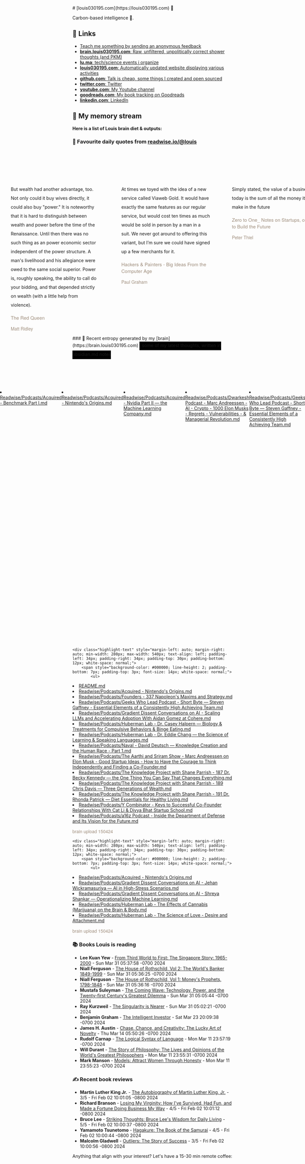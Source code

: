 <link rel="shortcut icon" href="/favicon.ico">
# [louis030195.com](https://louis030195.com) 🤔

Carbon-based intelligence 🐒. 

## 🔗 Links

- [Teach me something by sending an anonymous feedback](https://www.admonymous.co/louis030195)
- [**brain.louis030195.com**: Raw, unfiltered, unpolitically correct shower thoughts (and PKM)](https://brain.louis030195.com)
- [**lu.ma**: tech/science events i organize](https://lu.ma/u/louis030195/events?past=1)
- [**louis030195.com**: Automatically updated website displaying various activities](https://louis030195.com)
- [**github.com**: Talk is cheap, some things I created and open sourced](https://github.com/louis030195)
- [**twitter.com**: Twitter](https://twitter.com/@louis030195)
- [**youtube.com**: My Youtube channel](https://www.youtube.com/channel/UCQyHp-A6Y4hwRt7qmi_TYOQ)
- [**goodreads.com**: My book tracking on Goodreads](https://www.goodreads.com/user/show/103091881-louis-beaumont)
- [**linkedin.com**: LinkedIn](https://www.linkedin.com/in/louis030195)

## 🌊 My memory stream

**Here is a list of Louis brain diet & outputs:**

### 👋 Favourite daily quotes from [readwise.io/@louis](https://readwise.io/@louis)
<div class="some-highlights" style="display: flex;
  margin-left: -50vw;
  left: 50%;
  overflow-x: scroll;
  width: 100vw;
  position: relative; margin-top: 6rem;">
<div class="highlight-text" style="margin-left: auto; margin-right: auto; min-width: 280px; max-width: 540px; text-align: left; padding-left: 34px; padding-right: 34px; padding-top: 30px; padding-bottom: 12px; white-space: normal;">
<span style="background-color: transparent; line-height: 2; padding-bottom: 7px; padding-top: 3px; font-size: 14px; white-space: normal;">
          But wealth had another advantage, too. Not only could it buy wives directly, it could also buy "power." It is noteworthy that it is hard to distinguish between wealth and power before the time of the Renaissance. Until then there was no such thing as an power economic sector independent of the power structure. A man's livelihood and his allegiance were owed to the same social superior. Power is, roughly speaking, the ability to call do your bidding, and that depended strictly on wealth (with a little help from violence).
        </span>
<div style="font-family: Helvetica, Arial, sans-serif;">
<div style='font-size: 14px; margin-bottom: 0; margin-top: 10px; font-family: "Raleway", "HelveticaNeue", "Helvetica Neue", Helvetica, Arial, sans-serif; white-space: normal; font-display: swap;'>
<p style="margin-bottom: 0; font-size: 15px; margin-bottom: 2px; color: #9f8e7d">The Red Queen</p>
<p style="margin-bottom: 0; color: #9f8e7d">Matt Ridley</p>
</div>
</div>
</div>
<div class="highlight-text" style="margin-left: auto; margin-right: auto; min-width: 280px; max-width: 540px; text-align: left; padding-left: 34px; padding-right: 34px; padding-top: 30px; padding-bottom: 12px; white-space: normal;">
<span style="background-color: transparent; line-height: 2; padding-bottom: 7px; padding-top: 3px; font-size: 14px; white-space: normal;">
          At times we toyed with the idea of a new service called Viaweb Gold. It would have exactly the same features as our regular service, but would cost ten times as much would be sold in person by a man in a suit. We never got around to offering this variant, but I’m sure we could have signed up a few merchants for it.
        </span>
<div style="font-family: Helvetica, Arial, sans-serif;">
<div style='font-size: 14px; margin-bottom: 0; margin-top: 10px; font-family: "Raleway", "HelveticaNeue", "Helvetica Neue", Helvetica, Arial, sans-serif; white-space: normal; font-display: swap;'>
<p style="margin-bottom: 0; font-size: 15px; margin-bottom: 2px; color: #9f8e7d">Hackers &amp; Painters - Big Ideas From the Computer Age</p>
<p style="margin-bottom: 0; color: #9f8e7d">Paul Graham</p>
</div>
</div>
</div>
<div class="highlight-text" style="margin-left: auto; margin-right: auto; min-width: 280px; max-width: 540px; text-align: left; padding-left: 34px; padding-right: 34px; padding-top: 30px; padding-bottom: 12px; white-space: normal;">
<span style="background-color: transparent; line-height: 2; padding-bottom: 7px; padding-top: 3px; font-size: 14px; white-space: normal;">
          Simply stated, the value of a business today is the sum of all the money it will make in the future
        </span>
<div style="font-family: Helvetica, Arial, sans-serif;">
<div style='font-size: 14px; margin-bottom: 0; margin-top: 10px; font-family: "Raleway", "HelveticaNeue", "Helvetica Neue", Helvetica, Arial, sans-serif; white-space: normal; font-display: swap;'>
<p style="margin-bottom: 0; font-size: 15px; margin-bottom: 2px; color: #9f8e7d">Zero to One_ Notes on Startups, or How to Build the Future</p>
<p style="margin-bottom: 0; color: #9f8e7d">Peter Thiel</p>
</div>
</div>
</div>
</div>
### 🧠 Recent entropy generated by my [brain](https://brain.louis030195.com)
<span style="background-color: #000000; line-height: 2; padding-bottom: 7px; padding-top: 3px; font-size: 14px; white-space: normal;">
    ℹ️ some of my latest thoughts, written in obsidian.md notes
</span>
<div class="some-highlights" style="display: flex;
    margin-left: -50vw;
    left: 50%;
    overflow-x: scroll;
    width: 100vw;
    position: relative; margin-top: 6rem;">
    
    <div class="highlight-text" style="margin-left: auto; margin-right: auto; min-width: 280px; max-width: 540px; text-align: left; padding-left: 34px; padding-right: 34px; padding-top: 30px; padding-bottom: 12px; white-space: normal;">
        <span style="background-color: #000000; line-height: 2; padding-bottom: 7px; padding-top: 3px; font-size: 14px; white-space: normal;">
            <ul>
<li><a href="https://brain.louis030195.com/Readwise/Podcasts/Acquired%20-%20Benchmark%20Part%20I.md">Readwise/Podcasts/Acquired - Benchmark Part I.md</a></li>
<li><a href="https://brain.louis030195.com/Readwise/Podcasts/Acquired%20-%20Nintendo%27s%20Origins.md">Readwise/Podcasts/Acquired - Nintendo's Origins.md</a></li>
<li><a href="https://brain.louis030195.com/Readwise/Podcasts/Acquired%20-%20Nvidia%20Part%20II%20%E2%80%94%20%20the%20Machine%20Learning%20Company.md">Readwise/Podcasts/Acquired - Nvidia Part II —  the Machine Learning Company.md</a></li>
<li><a href="https://brain.louis030195.com/Readwise/Podcasts/Dwarkesh%20Podcast%20-%20Marc%20Andreessen%20-%20AI%20-%20%20Crypto%20-%20%201000%20Elon%20Musks%20-%20%20Regrets%20-%20%20Vulnerabilities%20-%20%20%26%20Managerial%20Revolution.md">Readwise/Podcasts/Dwarkesh Podcast - Marc Andreessen - AI -  Crypto -  1000 Elon Musks -  Regrets -  Vulnerabilities -  & Managerial Revolution.md</a></li>
<li><a href="https://brain.louis030195.com/Readwise/Podcasts/Geeks%20Who%20Lead%20Podcast%20-%20Short%20Byte%20%E2%80%94%20%20Steven%20Gaffney%20-%20Essential%20Elements%20of%20a%20Consistently%20High%20Achieving%20Team.md">Readwise/Podcasts/Geeks Who Lead Podcast - Short Byte —  Steven Gaffney - Essential Elements of a Consistently High Achieving Team.md</a></li>
<li><a href="https://brain.louis030195.com/Readwise/Podcasts/Gradient%20Dissent%20Conversations%20on%20AI%20-%20How%20EleutherAI%20Trains%20and%20Releases%20LLMs%20%E2%80%94%20%20Interview%20With%20Stella%20Biderman.md">Readwise/Podcasts/Gradient Dissent Conversations on AI - How EleutherAI Trains and Releases LLMs —  Interview With Stella Biderman.md</a></li>
<li><a href="https://brain.louis030195.com/Readwise/Podcasts/Gradient%20Dissent%20Conversations%20on%20AI%20-%20Scaling%20LLMs%20and%20Accelerating%20Adoption%20With%20Aidan%20Gomez%20at%20Cohere.md">Readwise/Podcasts/Gradient Dissent Conversations on AI - Scaling LLMs and Accelerating Adoption With Aidan Gomez at Cohere.md</a></li>
<li><a href="https://brain.louis030195.com/Readwise/Podcasts/Huberman%20Lab%20-%20Dr.%20Casey%20Halpern%20%E2%80%94%20%20Biology%20%26%20Treatments%20for%20Compulsive%20Behaviors%20%26%20Binge%20Eating.md">Readwise/Podcasts/Huberman Lab - Dr. Casey Halpern —  Biology & Treatments for Compulsive Behaviors & Binge Eating.md</a></li>
<li><a href="https://brain.louis030195.com/Readwise/Podcasts/Huberman%20Lab%20-%20Dr.%20Nolan%20Williams%20%E2%80%94%20%20Psychedelics%20%26%20Neurostimulation%20for%20Brain%20Rewiring.md">Readwise/Podcasts/Huberman Lab - Dr. Nolan Williams —  Psychedelics & Neurostimulation for Brain Rewiring.md</a></li>
<li><a href="https://brain.louis030195.com/Readwise/Podcasts/Huberman%20Lab%20-%20Science-Based%20Tools%20for%20Increasing%20Happiness.md">Readwise/Podcasts/Huberman Lab - Science-Based Tools for Increasing Happiness.md</a></li>
<li><a href="https://brain.louis030195.com/Readwise/Podcasts/Huberman%20Lab%20-%20The%20Science%20of%20Love%20-%20%20Desire%20and%20Attachment.md">Readwise/Podcasts/Huberman Lab - The Science of Love -  Desire and Attachment.md</a></li>
<li><a href="https://brain.louis030195.com/Readwise/Podcasts/Naval%20-%20David%20Deutsch%20%E2%80%94%20%20Knowledge%20Creation%20and%20the%20Human%20Race%20-%20%20Part%201.md">Readwise/Podcasts/Naval - David Deutsch —  Knowledge Creation and the Human Race -  Part 1.md</a></li>
<li><a href="https://brain.louis030195.com/Readwise/Podcasts/The%20Aarthi%20and%20Sriram%20Show%20-%20Marc%20Andreessen%20on%20Elon%20Musk%20-%20%20Good%20Startup%20Ideas%20-%20%20How%20to%20Have%20the%20Courage%20to%20Think%20Independently%20and%20Finding%20a%20Co-Founder.md">Readwise/Podcasts/The Aarthi and Sriram Show - Marc Andreessen on Elon Musk -  Good Startup Ideas -  How to Have the Courage to Think Independently and Finding a Co-Founder.md</a></li>
<li><a href="https://brain.louis030195.com/Readwise/Podcasts/The%20Knowledge%20Project%20with%20Shane%20Parrish%20-%20183%20%E2%80%94%20%20Paul%20Assaiante%20%E2%80%94%20%20Learning%20to%20Face%20Your%20Fears.md">Readwise/Podcasts/The Knowledge Project with Shane Parrish - 183 —  Paul Assaiante —  Learning to Face Your Fears.md</a></li>
<li><a href="https://brain.louis030195.com/Readwise/Podcasts/The%20Knowledge%20Project%20with%20Shane%20Parrish%20-%20Proven%20Strategies%20to%20Accelerate%20Growth%20-%20%20Productivity%20and%20Profits%20With%20George%20Stalk%20-%20%20Jr..md">Readwise/Podcasts/The Knowledge Project with Shane Parrish - Proven Strategies to Accelerate Growth -  Productivity and Profits With George Stalk -  Jr..md</a></li>
            </ul>
        </span>
        <div style="font-family: Helvetica, Arial, sans-serif;">
            <div style='font-size: 14px; margin-bottom: 0; margin-top: 10px; font-family: "Raleway", "HelveticaNeue", "Helvetica Neue", Helvetica, Arial, sans-serif; white-space: normal; font-display: swap;'>
                <p style="margin-bottom: 0; color: #9f8e7d">brain upload 150424</p>
            </div>
        </div>
    </div>
    

    <div class="highlight-text" style="margin-left: auto; margin-right: auto; min-width: 280px; max-width: 540px; text-align: left; padding-left: 34px; padding-right: 34px; padding-top: 30px; padding-bottom: 12px; white-space: normal;">
        <span style="background-color: #000000; line-height: 2; padding-bottom: 7px; padding-top: 3px; font-size: 14px; white-space: normal;">
            <ul>
<li><a href="https://brain.louis030195.com/README.md">README.md</a></li>
<li><a href="https://brain.louis030195.com/Readwise/Podcasts/Acquired%20-%20Nintendo%27s%20Origins.md">Readwise/Podcasts/Acquired - Nintendo's Origins.md</a></li>
<li><a href="https://brain.louis030195.com/Readwise/Podcasts/Founders%20-%20337%20Napoleon%27s%20Maxims%20and%20Strategy.md">Readwise/Podcasts/Founders - 337 Napoleon's Maxims and Strategy.md</a></li>
<li><a href="https://brain.louis030195.com/Readwise/Podcasts/Geeks%20Who%20Lead%20Podcast%20-%20Short%20Byte%20%E2%80%94%20%20Steven%20Gaffney%20-%20Essential%20Elements%20of%20a%20Consistently%20High%20Achieving%20Team.md">Readwise/Podcasts/Geeks Who Lead Podcast - Short Byte —  Steven Gaffney - Essential Elements of a Consistently High Achieving Team.md</a></li>
<li><a href="https://brain.louis030195.com/Readwise/Podcasts/Gradient%20Dissent%20Conversations%20on%20AI%20-%20Scaling%20LLMs%20and%20Accelerating%20Adoption%20With%20Aidan%20Gomez%20at%20Cohere.md">Readwise/Podcasts/Gradient Dissent Conversations on AI - Scaling LLMs and Accelerating Adoption With Aidan Gomez at Cohere.md</a></li>
<li><a href="https://brain.louis030195.com/Readwise/Podcasts/Huberman%20Lab%20-%20Dr.%20Casey%20Halpern%20%E2%80%94%20%20Biology%20%26%20Treatments%20for%20Compulsive%20Behaviors%20%26%20Binge%20Eating.md">Readwise/Podcasts/Huberman Lab - Dr. Casey Halpern —  Biology & Treatments for Compulsive Behaviors & Binge Eating.md</a></li>
<li><a href="https://brain.louis030195.com/Readwise/Podcasts/Huberman%20Lab%20-%20Dr.%20Eddie%20Chang%20%E2%80%94%20%20the%20Science%20of%20Learning%20%26%20Speaking%20Languages.md">Readwise/Podcasts/Huberman Lab - Dr. Eddie Chang —  the Science of Learning & Speaking Languages.md</a></li>
<li><a href="https://brain.louis030195.com/Readwise/Podcasts/Naval%20-%20David%20Deutsch%20%E2%80%94%20%20Knowledge%20Creation%20and%20the%20Human%20Race%20-%20%20Part%201.md">Readwise/Podcasts/Naval - David Deutsch —  Knowledge Creation and the Human Race -  Part 1.md</a></li>
<li><a href="https://brain.louis030195.com/Readwise/Podcasts/The%20Aarthi%20and%20Sriram%20Show%20-%20Marc%20Andreessen%20on%20Elon%20Musk%20-%20%20Good%20Startup%20Ideas%20-%20%20How%20to%20Have%20the%20Courage%20to%20Think%20Independently%20and%20Finding%20a%20Co-Founder.md">Readwise/Podcasts/The Aarthi and Sriram Show - Marc Andreessen on Elon Musk -  Good Startup Ideas -  How to Have the Courage to Think Independently and Finding a Co-Founder.md</a></li>
<li><a href="https://brain.louis030195.com/Readwise/Podcasts/The%20Knowledge%20Project%20with%20Shane%20Parrish%20-%20187%20Dr.%20Becky%20Kennedy%20%E2%80%94%20%20the%20One%20Thing%20You%20Can%20Say%20That%20Changes%20Everything.md">Readwise/Podcasts/The Knowledge Project with Shane Parrish - 187 Dr. Becky Kennedy —  the One Thing You Can Say That Changes Everything.md</a></li>
<li><a href="https://brain.louis030195.com/Readwise/Podcasts/The%20Knowledge%20Project%20with%20Shane%20Parrish%20-%20189%20Chris%20Davis%20%E2%80%94%20%20Three%20Generations%20of%20Wealth.md">Readwise/Podcasts/The Knowledge Project with Shane Parrish - 189 Chris Davis —  Three Generations of Wealth.md</a></li>
<li><a href="https://brain.louis030195.com/Readwise/Podcasts/The%20Knowledge%20Project%20with%20Shane%20Parrish%20-%20191%20Dr.%20Rhonda%20Patrick%20%E2%80%94%20%20Diet%20Essentials%20for%20Healthy%20Living.md">Readwise/Podcasts/The Knowledge Project with Shane Parrish - 191 Dr. Rhonda Patrick —  Diet Essentials for Healthy Living.md</a></li>
<li><a href="https://brain.louis030195.com/Readwise/Podcasts/Y%20Combinator%20-%20Keys%20to%20Successful%20Co-Founder%20Relationships%20With%20Cat%20Li%20%26%20Divya%20Bhat%20%20Startup%20School.md">Readwise/Podcasts/Y Combinator - Keys to Successful Co-Founder Relationships With Cat Li & Divya Bhat  Startup School.md</a></li>
<li><a href="https://brain.louis030195.com/Readwise/Podcasts/a16z%20Podcast%20-%20Inside%20the%20Department%20of%20Defense%20and%20Its%20Vision%20for%20the%20Future.md">Readwise/Podcasts/a16z Podcast - Inside the Department of Defense and Its Vision for the Future.md</a></li>
            </ul>
        </span>
        <div style="font-family: Helvetica, Arial, sans-serif;">
            <div style='font-size: 14px; margin-bottom: 0; margin-top: 10px; font-family: "Raleway", "HelveticaNeue", "Helvetica Neue", Helvetica, Arial, sans-serif; white-space: normal; font-display: swap;'>
                <p style="margin-bottom: 0; color: #9f8e7d">brain upload 150424</p>
            </div>
        </div>
    </div>
    

    <div class="highlight-text" style="margin-left: auto; margin-right: auto; min-width: 280px; max-width: 540px; text-align: left; padding-left: 34px; padding-right: 34px; padding-top: 30px; padding-bottom: 12px; white-space: normal;">
        <span style="background-color: #000000; line-height: 2; padding-bottom: 7px; padding-top: 3px; font-size: 14px; white-space: normal;">
            <ul>
<li><a href="https://brain.louis030195.com/Readwise/Podcasts/Acquired%20-%20Nintendo%27s%20Origins.md">Readwise/Podcasts/Acquired - Nintendo's Origins.md</a></li>
<li><a href="https://brain.louis030195.com/Readwise/Podcasts/Gradient%20Dissent%20Conversations%20on%20AI%20-%20Jehan%20Wickramasuriya%20%E2%80%94%20AI%20in%20High-Stress%20Scenarios.md">Readwise/Podcasts/Gradient Dissent Conversations on AI - Jehan Wickramasuriya — AI in High-Stress Scenarios.md</a></li>
<li><a href="https://brain.louis030195.com/Readwise/Podcasts/Gradient%20Dissent%20Conversations%20on%20AI%20-%20Shreya%20Shankar%20%E2%80%94%20Operationalizing%20Machine%20Learning.md">Readwise/Podcasts/Gradient Dissent Conversations on AI - Shreya Shankar — Operationalizing Machine Learning.md</a></li>
<li><a href="https://brain.louis030195.com/Readwise/Podcasts/Huberman%20Lab%20-%20The%20Effects%20of%20Cannabis%20%28Marijuana%29%20on%20the%20Brain%20%26%20Body.md">Readwise/Podcasts/Huberman Lab - The Effects of Cannabis (Marijuana) on the Brain & Body.md</a></li>
<li><a href="https://brain.louis030195.com/Readwise/Podcasts/Huberman%20Lab%20-%20The%20Science%20of%20Love%20-%20%20Desire%20and%20Attachment.md">Readwise/Podcasts/Huberman Lab - The Science of Love -  Desire and Attachment.md</a></li>
            </ul>
        </span>
        <div style="font-family: Helvetica, Arial, sans-serif;">
            <div style='font-size: 14px; margin-bottom: 0; margin-top: 10px; font-family: "Raleway", "HelveticaNeue", "Helvetica Neue", Helvetica, Arial, sans-serif; white-space: normal; font-display: swap;'>
                <p style="margin-bottom: 0; color: #9f8e7d">brain upload 150424</p>
            </div>
        </div>
    </div>
    
</div>


### 📚 Books Louis is reading

-   **Lee Kuan Yew**  - [From Third World to First: The Singapore Story: 1965-2000](https://www.goodreads.com/book/show/144409.From_Third_World_to_First) - Sun Mar 31 05:37:58 -0700 2024
-   **Niall Ferguson**  - [The House of Rothschild, Vol 2: The World&#39;s Banker 1849-1999](https://www.goodreads.com/book/show/173746.The_House_of_Rothschild_Vol_2) - Sun Mar 31 05:36:25 -0700 2024
-   **Niall Ferguson**  - [The House of Rothschild, Vol 1: Money&#39;s Prophets, 1798-1848](https://www.goodreads.com/book/show/173745.The_House_of_Rothschild_Vol_1) - Sun Mar 31 05:36:16 -0700 2024
-   **Mustafa Suleyman**  - [The Coming Wave: Technology, Power, and the Twenty-first Century&#39;s Greatest Dilemma](https://www.goodreads.com/book/show/90590134-the-coming-wave) - Sun Mar 31 05:05:44 -0700 2024
-   **Ray Kurzweil**  - [The Singularity is Nearer](https://www.goodreads.com/book/show/45024007-the-singularity-is-nearer) - Sun Mar 31 05:02:21 -0700 2024
-   **Benjamin Graham**  - [The Intelligent Investor](https://www.goodreads.com/book/show/106835.The_Intelligent_Investor) - Sat Mar 23 20:09:38 -0700 2024
-   **James H. Austin**  - [Chase, Chance, and Creativity: The Lucky Art of Novelty](https://www.goodreads.com/book/show/1147920.Chase_Chance_and_Creativity) - Thu Mar 14 05:50:26 -0700 2024
-   **Rudolf Carnap**  - [The Logical Syntax of Language](https://www.goodreads.com/book/show/163785.The_Logical_Syntax_of_Language) - Mon Mar 11 23:57:19 -0700 2024
-   **Will Durant**  - [The Story of Philosophy: The Lives and Opinions of the World&#39;s Greatest Philosophers](https://www.goodreads.com/book/show/31795.The_Story_of_Philosophy) - Mon Mar 11 23:55:31 -0700 2024
-   **Mark Manson**  - [Models: Attract Women Through Honesty](https://www.goodreads.com/book/show/12633800-models) - Mon Mar 11 23:55:23 -0700 2024

### ✍ Recent book reviews

-   **Martin Luther King Jr.**  - [The Autobiography of Martin Luther King, Jr.](https://www.goodreads.com/book/show/42547.The_Autobiography_of_Martin_Luther_King_Jr_) - 3/5 - Fri Feb 02 10:01:05 -0800 2024
-   **Richard Branson**  - [Losing My Virginity: How I&#39;ve Survived, Had Fun, and Made a Fortune Doing Business My Way](https://www.goodreads.com/book/show/211099.Losing_My_Virginity) - 4/5 - Fri Feb 02 10:01:12 -0800 2024
-   **Bruce Lee**  - [Striking Thoughts: Bruce Lee&#39;s Wisdom for Daily Living](https://www.goodreads.com/book/show/259311.Striking_Thoughts) - 5/5 - Fri Feb 02 10:00:37 -0800 2024
-   **Yamamoto Tsunetomo**  - [Hagakure: The Book of the Samurai](https://www.goodreads.com/book/show/277950.Hagakure) - 4/5 - Fri Feb 02 10:00:44 -0800 2024
-   **Malcolm Gladwell**  - [Outliers: The Story of Success](https://www.goodreads.com/book/show/3228917-outliers) - 3/5 - Fri Feb 02 10:00:56 -0800 2024

Anything that align with your interest? Let's have a 15-30 min remote coffee:


<div style="width:100%;height:100%;overflow:scroll" id="my-cal-inline"></div>
<script type="text/javascript">
  (function (C, A, L) { let p = function (a, ar) { a.q.push(ar); }; let d = C.document; C.Cal = C.Cal || function () { let cal = C.Cal; let ar = arguments; if (!cal.loaded) { cal.ns = {}; cal.q = cal.q || []; d.head.appendChild(d.createElement("script")).src = A; cal.loaded = true; } if (ar[0] === L) { const api = function () { p(api, arguments); }; const namespace = ar[1]; api.q = api.q || []; typeof namespace === "string" ? (cal.ns[namespace] = api) && p(api, ar) : p(cal, ar); return; } p(cal, ar); }; })(window, "https://app.cal.com/embed/embed.js", "init");
Cal("init", "cof", {origin:"https://cal.com"});

  Cal.ns.cof("inline", {
	elementOrSelector:"#my-cal-inline",
	calLink: "louis030195/cof",
	layout: "month_view"
  });
  
  Cal.ns.cof("ui", {"styles":{"branding":{"brandColor":"#000000"}},"hideEventTypeDetails":false,"layout":"month_view"});
  </script>
  
